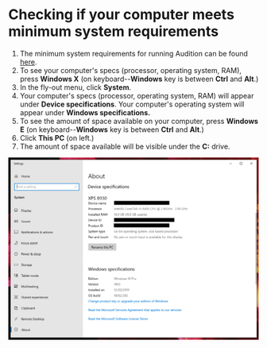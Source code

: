 # Checking if your computer meets minimum system requirements

1. The minimum system requirements for running Audition can be found [here](https://helpx.adobe.com/premiere-pro/user-guide.html/premiere-pro/system-requirements.ug.html).
2. To see your computer's specs \(processor, operating system, RAM\), press **Windows X** \(on keyboard--**Windows** key is between **Ctrl** and **Alt**.\) 
3. In the fly-out menu, click **System**.
4. Your computer's specs \(processor, operating system, RAM\) will appear under **Device specifications**. Your computer's operating system will appear under **Windows specifications.**
5. To see the amount of space available on your computer, press **Windows E** \(on keyboard--**Windows** key is between **Ctrl** and **Alt**.\)
6. Click **This PC** \(on left.\)
7. The amount of space available will be visible under the **C:** drive.

![](../.gitbook/assets/pc-specs.png)

